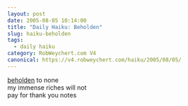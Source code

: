 ```yaml
---
layout: post
date: 2005-08-05 10:14:00
title: "Daily Haiku: Beholden"
slug: haiku-beholden
tags:
  - daily haiku
category: RobWeychert.com V4
canonical: https://v4.robweychert.com/haiku/2005/08/05/
---
```


[beholden](http://dictionary.reference.com/wordoftheday/archive/2005/08/05.html) to none  
my immense riches will not  
pay for thank you notes